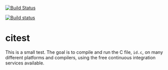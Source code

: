 [![Build Status](https://travis-ci.org/codeplea/citest.svg?branch=master)](https://travis-ci.org/codeplea/citest)

[![Build status](https://ci.appveyor.com/api/projects/status/ik23a77o4v9003bi?svg=true)](https://ci.appveyor.com/project/codeplea/citest)


# citest

This is a small test. The goal is to compile and run the C file,
`id.c`, on many different platforms and compilers, using the free
continuous integration services available.



